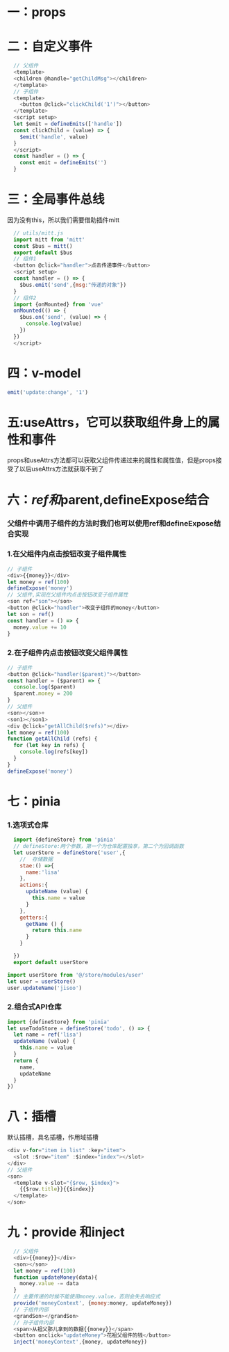 # 一：props
# 二：自定义事件
  ```js
    // 父组件
    <template>
    <children @handle="getChildMsg"></children>
    </template>
    // 子组件
    <template>
      <button @click="clickChild('1')"></button>
    </template>
    <script setup>
    let $emit = defineEmits(['handle'])
    const clickChild = (value) => {
      $emit('handle', value)
    }
    </script>
    const handler = () => {
      const emit = defineEmits('')
    }
  ```
# 三：全局事件总线
因为没有this，所以我们需要借助插件mitt
```js
  // utils/mitt.js
  import mitt from 'mitt'
  const $bus = mitt()
  export default $bus
  // 组件1
  <button @click="handler">点击传递事件</button>
  <script setup>
  const handler = () => {
    $bus.emit('send',{msg:"传递的对象"})
  }
  // 组件2
  import {onMounted} from 'vue'
  onMounted(() => {
    $bus.on('send', (value) => {
      console.log(value)
    })
  })
  </script>
```
# 四：v-model
```js
emit('update:change', '1')
```
# 五:useAttrs，它可以获取组件身上的属性和事件
props和useAttrs方法都可以获取父组件传递过来的属性和属性值，但是props接受了以后useAttrs方法就获取不到了
# 六：$ref和$parent,defineExpose结合
  ### 父组件中调用子组件的方法时我们也可以使用ref和defineExpose结合实现
  ### 1.在父组件内点击按钮改变子组件属性
  ```js
  // 子组件
  <div>{{money}}</div>
  let money = ref(100)
  defineExpose('money')
  // 父组件,实现在父组件内点击按钮改变子组件属性
  <son ref="son"></son>
  <button @click="handler">改变子组件的money</button>
  let son = ref()
  const handler = () => {
    money.value += 10
  }
  ```
  ### 2.在子组件内点击按钮改变父组件属性
  ```js
  // 子组件
  <button @click="handler($parent)"></button>
  const handler = ($parent) => {
    console.log($parent)
    $parent.money = 200
  }
  // 父组件
  <son></son>+
  <son1></son1>
  <div @click="getAllChild($refs)"></div>
  let money = ref(100)
  function getAllChild (refs) {
    for (let key in refs) {
      console.log(refs[key])
    }
  }
  defineExpose('money')
  ```
# 七：pinia
### 1.选项式仓库
```js
  import {defineStore} from 'pinia'
  // defineStore:两个参数，第一个为仓库配置独享，第二个为回调函数
  let userStore = defineStore('user',{
    //  存储数据
    stae:() =>{
      name:'lisa'
    },
    actions:{
      updateName (value) {
        this.name = value
      }
    },
    getters:{
      getName () {
        return this.name
      }
    }

  })
  export default userStore

```
```js
import userStore from '@/store/modules/user'
let user = userStore()
user.updateName('jisoo')
```
### 2.组合式API仓库
```js
import {defineStore} from 'pinia'
let useTodoStore = defineStore('todo', () => {
  let name = ref('lisa')
  updateName (value) {
    this.name = value
  }
  return {
    name,
    updateName
  }
})
```
# 八：插槽
默认插槽，具名插槽，作用域插槽
```js
<div v-for="item in list" :key="item">
  <slot :$row="item" :$index="index"></slot>
</div>
// 父组件
<son>
  <template v-slot="{$row, $index}">
    {{$row.title}}{{$index}}
  </template>
</son>
```
# 九：provide 和inject
```js
  // 父组件
  <div>{{money}}</div>
  <son></son>
  let money = ref(100)
  function updateMoney(data){
    money.value -= data
  }
  // 主要传递的时候不能使用money.value，否则会失去响应式
  provide('moneyContext', {money:money, updateMoney})
  // 子组件内部
  <grandSon></grandSon>
  // 孙子组件内部
  <span>从祖父那儿拿到的数据{{money}}</span>
  <button onclick="updateMoney">花祖父组件的钱</button>
  inject('moneyContext',{money, updateMoney})
```